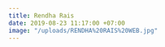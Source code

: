 ```yaml
---
title: Rendha Rais
date: 2019-08-23 11:17:00 +07:00
image: "/uploads/RENDHA%20RAIS%20WEB.jpg"
---
```


